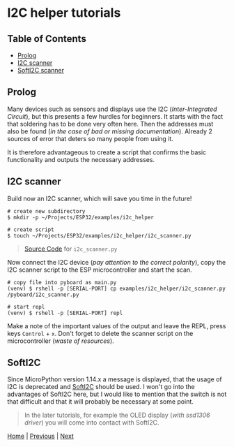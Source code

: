 # I2C helper tutorials

## Table of Contents

- [Prolog](#prolog)
- [I2C scanner](#i2c-scanner)
- [SoftI2C scanner](#softi2c)

## Prolog

Many devices such as sensors and displays use the I2C (_Inter-Integrated Circuit_), but this presents a few hurdles for beginners. It starts with the fact that soldering has to be done very often here. Then the addresses must also be found (_in the case of bad or missing documentation_). Already 2 sources of error that deters so many people from using it.

It is therefore advantageous to create a script that confirms the basic functionality and outputs the necessary addresses.

## I2C scanner

Build now an I2C scanner, which will save you time in the future!

```shell
# create new subdirectory
$ mkdir -p ~/Projects/ESP32/examples/i2c_helper

# create script
$ touch ~/Projects/ESP32/examples/i2c_helper/i2c_scanner.py
```

> [Source Code](../examples/i2c_helper/i2c_scanner.py) for `i2c_scanner.py`

Now connect the I2C device (_pay attention to the correct polarity_), copy the I2C scanner script to the ESP microcontroller and start the scan.

```shell
# copy file into pyboard as main.py
(venv) $ rshell -p [SERIAL-PORT] cp examples/i2c_helper/i2c_scanner.py /pyboard/i2c_scanner.py

# start repl
(venv) $ rshell -p [SERIAL-PORT] repl
```

Make a note of the important values of the output and leave the REPL, press keys `Control` + `x`. Don't forget to delete the scanner script on the microcontroller (_waste of resources_).

## SoftI2C

Since MicroPython version 1.14.x a message is displayed, that the usage of I2C is deprecated and [SoftI2C](https://docs.micropython.org/en/latest/esp32/quickref.html?highlight=softi2c#software-i2c-bus) should be used. I won't go into the advantages of SoftI2C here, but I would like to mention that the switch is not that difficult and that it will probably be necessary at some point.

> In the later tutorials, for example the OLED display (_with ssd1306 driver_) you will come into contact with SoftI2C.

[Home](https://github.com/Lupin3000/ESP) | [Previous](./013_package_management.md) | [Next]()
